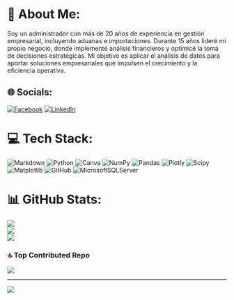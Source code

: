 # 💫 About Me:
Soy un administrador con más de 20 años de experiencia en gestión empresarial, incluyendo aduanas e importaciones. Durante 15 años lideré mi propio negocio, donde implementé análisis financieros y optimicé la toma de decisiones estratégicas. Mi objetivo es aplicar el análisis de datos para aportar soluciones empresariales que impulsen el crecimiento y la eficiencia operativa.


## 🌐 Socials:
[![Facebook](https://img.shields.io/badge/Facebook-%231877F2.svg?logo=Facebook&logoColor=white)](https://facebook.com/https://www.facebook.com/profile.php?id=100005938005059) [![LinkedIn](https://img.shields.io/badge/LinkedIn-%230077B5.svg?logo=linkedin&logoColor=white)](https://linkedin.com/in/https://www.linkedin.com/in/jesus-alexis-zambrano-guzman/) 

# 💻 Tech Stack:
![Markdown](https://img.shields.io/badge/markdown-%23000000.svg?style=for-the-badge&logo=markdown&logoColor=white) ![Python](https://img.shields.io/badge/python-3670A0?style=for-the-badge&logo=python&logoColor=ffdd54) ![Canva](https://img.shields.io/badge/Canva-%2300C4CC.svg?style=for-the-badge&logo=Canva&logoColor=white) ![NumPy](https://img.shields.io/badge/numpy-%23013243.svg?style=for-the-badge&logo=numpy&logoColor=white) ![Pandas](https://img.shields.io/badge/pandas-%23150458.svg?style=for-the-badge&logo=pandas&logoColor=white) ![Plotly](https://img.shields.io/badge/Plotly-%233F4F75.svg?style=for-the-badge&logo=plotly&logoColor=white) ![Scipy](https://img.shields.io/badge/SciPy-%230C55A5.svg?style=for-the-badge&logo=scipy&logoColor=%white) ![Matplotlib](https://img.shields.io/badge/Matplotlib-%23ffffff.svg?style=for-the-badge&logo=Matplotlib&logoColor=black) ![GitHub](https://img.shields.io/badge/github-%23121011.svg?style=for-the-badge&logo=github&logoColor=white) ![MicrosoftSQLServer](https://img.shields.io/badge/Microsoft%20SQL%20Server-CC2927?style=for-the-badge&logo=microsoft%20sql%20server&logoColor=white)
# 📊 GitHub Stats:
![](https://github-readme-stats.vercel.app/api?username=JAZGQUITO&theme=dark&hide_border=false&include_all_commits=false&count_private=false)<br/>
![](https://github-readme-streak-stats.herokuapp.com/?user=JAZGQUITO&theme=dark&hide_border=false)<br/>
![](https://github-readme-stats.vercel.app/api/top-langs/?username=JAZGQUITO&theme=dark&hide_border=false&include_all_commits=false&count_private=false&layout=compact)

### 🔝 Top Contributed Repo
![](https://github-contributor-stats.vercel.app/api?username=JAZGQUITO&limit=5&theme=dark&combine_all_yearly_contributions=true)

---
[![](https://visitcount.itsvg.in/api?id=JAZGQUITO&icon=0&color=0)](https://visitcount.itsvg.in)

<!-- Proudly created with GPRM ( https://gprm.itsvg.in ) -->

